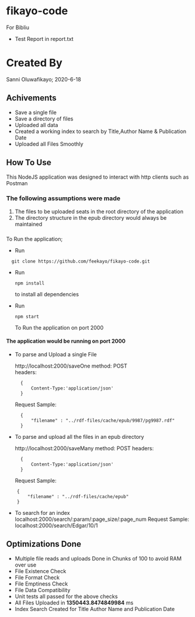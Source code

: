 # fikayo-code
For Bibliu
- Test Report in report.txt

# Created By 

Sanni Oluwafikayo; 2020-6-18

## Achivements
- Save a single file
- Save a directory of files
- Uploaded all data
- Created a working index to search by Title,Author Name & Publication Date
- Uploaded all Files Smoothly

## How To Use

This NodeJS application was designed to interact with http clients such as Postman

### The following assumptions were made

1. The files to be uploaded seats in the root directory of the application
2. The directory structure in the epub directory would always be maintained

###
To Run the application;

- Run 
```
  git clone https://github.com/feekayo/fikayo-code.git
```
- Run 
  ```
  npm install 
  ```
  
  to install all dependencies

- Run 
  ```
  npm start
  ```
  
  To Run the application on port 2000


#### The application would be running on port 2000

- To parse and Upload a single File

	http://localhost:2000/saveOne
	method: POST	
	headers:
  ```
	{
		Content-Type:'application/json'	
	}
  ```
	
	Request Sample:
  ```
	{
	    "filename" : "../rdf-files/cache/epub/9987/pg9987.rdf"
	}
  ```

- To  parse and upload all the files in an epub directory

	http://localhost:2000/saveMany
	method: POST
	headers:
	
  ```
	{
		Content-Type:'application/json'	
	}
  ```
	
	Request Sample:
```
  	{
	    "filename" : "../rdf-files/cache/epub"
	}
  ```
  
- To search for an index
	localhost:2000/search/:param/:page_size/:page_num Request Sample: localhost:2000/search/Edgar/10/1


## Optimizations Done
- Multiple file reads and uploads Done in Chunks of 100 to avoid RAM over use
- File Existence Check
- File Format Check
- File Emptiness Check
- File Data Compatibility
- Unit tests all passed for the above checks
- All Files Uploaded in **1350443.8474849984** ms
- Index Search Created for Title Author Name and Publication Date   
